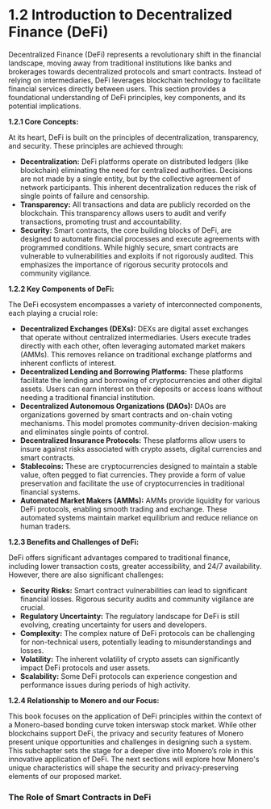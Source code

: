 # 1.2 Introduction to Decentralized Finance (DeFi)

Decentralized Finance (DeFi) represents a revolutionary shift in the financial landscape, moving away from traditional institutions like banks and brokerages towards decentralized protocols and smart contracts.  Instead of relying on intermediaries, DeFi leverages blockchain technology to facilitate financial services directly between users.  This section provides a foundational understanding of DeFi principles, key components, and its potential implications.

**1.2.1 Core Concepts:**

At its heart, DeFi is built on the principles of decentralization, transparency, and security.  These principles are achieved through:

* **Decentralization:** DeFi platforms operate on distributed ledgers (like blockchain) eliminating the need for centralized authorities.  Decisions are not made by a single entity, but by the collective agreement of network participants.  This inherent decentralization reduces the risk of single points of failure and censorship.
* **Transparency:** All transactions and data are publicly recorded on the blockchain.  This transparency allows users to audit and verify transactions, promoting trust and accountability.
* **Security:** Smart contracts, the core building blocks of DeFi, are designed to automate financial processes and execute agreements with programmed conditions.  While highly secure, smart contracts are vulnerable to vulnerabilities and exploits if not rigorously audited.  This emphasizes the importance of rigorous security protocols and community vigilance.

**1.2.2 Key Components of DeFi:**

The DeFi ecosystem encompasses a variety of interconnected components, each playing a crucial role:

* **Decentralized Exchanges (DEXs):** DEXs are digital asset exchanges that operate without centralized intermediaries.  Users execute trades directly with each other, often leveraging automated market makers (AMMs).  This removes reliance on traditional exchange platforms and inherent conflicts of interest.
* **Decentralized Lending and Borrowing Platforms:** These platforms facilitate the lending and borrowing of cryptocurrencies and other digital assets. Users can earn interest on their deposits or access loans without needing a traditional financial institution.
* **Decentralized Autonomous Organizations (DAOs):** DAOs are organizations governed by smart contracts and on-chain voting mechanisms.  This model promotes community-driven decision-making and eliminates single points of control.
* **Decentralized Insurance Protocols:** These platforms allow users to insure against risks associated with crypto assets, digital currencies and smart contracts.
* **Stablecoins:** These are cryptocurrencies designed to maintain a stable value, often pegged to fiat currencies.  They provide a form of value preservation and facilitate the use of cryptocurrencies in traditional financial systems.
* **Automated Market Makers (AMMs):** AMMs provide liquidity for various DeFi protocols, enabling smooth trading and exchange.  These automated systems maintain market equilibrium and reduce reliance on human traders.


**1.2.3 Benefits and Challenges of DeFi:**

DeFi offers significant advantages compared to traditional finance, including lower transaction costs, greater accessibility, and 24/7 availability.  However, there are also significant challenges:

* **Security Risks:** Smart contract vulnerabilities can lead to significant financial losses.  Rigorous security audits and community vigilance are crucial.
* **Regulatory Uncertainty:** The regulatory landscape for DeFi is still evolving, creating uncertainty for users and developers.
* **Complexity:**  The complex nature of DeFi protocols can be challenging for non-technical users, potentially leading to misunderstandings and losses.
* **Volatility:** The inherent volatility of crypto assets can significantly impact DeFi protocols and user assets.
* **Scalability:** Some DeFi protocols can experience congestion and performance issues during periods of high activity.

**1.2.4  Relationship to Monero and our Focus:**

This book focuses on the application of DeFi principles within the context of a Monero-based bonding curve token interswap stock market.  While other blockchains support DeFi, the privacy and security features of Monero present unique opportunities and challenges in designing such a system.  This subchapter sets the stage for a deeper dive into Monero’s role in this innovative application of DeFi.  The next sections will explore how Monero's unique characteristics will shape the security and privacy-preserving elements of our proposed market.


### The Role of Smart Contracts in DeFi

